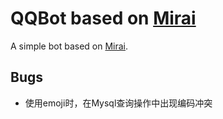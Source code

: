 # QQBot based on [Mirai](https://github.com/mamoe/mirai)

A simple bot based on [Mirai](https://github.com/mamoe/mirai).

## Bugs

* 使用emoji时，在Mysql查询操作中出现编码冲突
